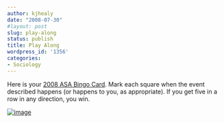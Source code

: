 ```yaml
---
author: kjhealy
date: "2008-07-30"
#layout: post
slug: play-along
status: publish
title: Play Along
wordpress_id: '1356'
categories:
- Sociology
---
```


Here is your [2008 ASA Bingo Card](http://www.kieranhealy.org/files/misc/asabingo.pdf). Mark each square when the event described happens (or happens to you, as appropriate). If you get five in a row in any direction, you win.

[![image](http://www.kieranhealy.org/files/misc/asabingo.png)](http://www.kieranhealy.org/files/misc/asabingo.pdf)



